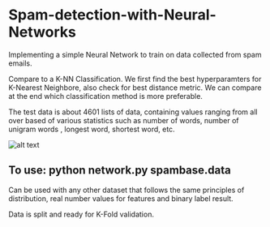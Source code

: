 # Spam-detection-with-Neural-Networks
Implementing a simple Neural Network to train on data collected from spam emails.

Compare to a K-NN Classification. We first find the best hyperparamters for K-Nearest Neighbore, also check for best distance metric.
We can compare at the end which classification method is more preferable.


The test data is about 4601 lists of data, containing values ranging from all over based of various statistics such as number of words, number of unigram words , longest word, shortest word, etc.

![alt text](https://user-images.githubusercontent.com/33335790/59325683-d6501180-8c98-11e9-8923-dbda661b4974.png)


## To use:  python network.py spambase.data

Can be used with any other dataset that follows the same principles of distribution, real number values for features and binary label result.

Data is split and ready for K-Fold validation.

